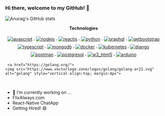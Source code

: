 ### Hi there, welcome to my GitHub! 👋

![Anurag's GitHub stats](https://github-readme-stats.vercel.app/api?username=DoctorZulu&show_icons=true&theme=radical&count_private=true)


<p align="center"> 
 <strong>
  Technologies
  </strong>
</p>

<p align="center">

  <a href="https://www.javascript.com/">
    <img src="https://www.vectorlogo.zone/logos/javascript/javascript-ar21.svg" alt="javascript" style="vertical-align:top; margin:4px">
  </a>
 
  <a href="https://nodejs.org/en/">
    <img src="https://www.vectorlogo.zone/logos/nodejs/nodejs-ar21.svg" alt="nodejs" style="vertical-align:top; margin:4px">
  </a>
 
  <a href="https://reactjs.org/">
    <img src="https://www.vectorlogo.zone/logos/reactjs/reactjs-ar21.svg" alt="reactjs" style="vertical-align:top; margin:4px">
  </a>
 
  <a href="https://www.python.org/">
    <img src="https://www.vectorlogo.zone/logos/python/python-ar21.svg" alt="python" style="vertical-align:top; margin:4px">
  </a>
 
  <a href="https://graphql.org/">
    <img src="https://www.vectorlogo.zone/logos/graphql/graphql-ar21.svg" alt="graphql" style="vertical-align:top; margin:4px">
  </a>
 
  <a href="https://getbootstrap.com/">
    <img src="https://www.vectorlogo.zone/logos/getbootstrap/getbootstrap-ar21.svg" alt="getbootstrap" style="vertical-align:top; margin:4px">
  </a>

  <a href="https://www.typescriptlang.org/">
    <img src="https://www.vectorlogo.zone/logos/typescriptlang/typescriptlang-ar21.svg" alt="typescript" style="vertical-align:top; margin:4px;">
  </a>
 
  <a href="https://www.mongodb.com/">
    <img src="https://www.vectorlogo.zone/logos/mongodb/mongodb-ar21.svg" alt="mongodb" style="vertical-align:top; margin:4px;">
  </a>


  <a href="https://hub.docker.com/">
    <img src="https://www.vectorlogo.zone/logos/docker/docker-ar21.svg" alt="docker" style="vertical-align:top; margin:4px">
  </a>

  <a href="https://kubernetes.io">
    <img src="https://www.vectorlogo.zone/logos/kubernetes/kubernetes-ar21.svg" alt="kubernetes" style="vertical-align:top; margin:4px">

  <a href="https://www.djangoproject.com/">
    <img src="https://www.vectorlogo.zone/logos/djangoproject/djangoproject-ar21.svg" alt="django" style="vertical-align:top; margin:4px">
  </a>
   
  <a href="https://www.postman.com/">
    <img src="https://www.vectorlogo.zone/logos/getpostman/getpostman-ar21.svg" alt="postman" style="vertical-align:top; margin:4px">
  </a>
   
  <a href="https://www.postgresql.org/">
    <img src="https://www.vectorlogo.zone/logos/postgresql/postgresql-ar21.svg" alt="postgresql" style="vertical-align:top; margin:4px">
  </a>
   
  <a href="https://www.w3schools.com/html/html_intro.asp#:~:text=HTML%20stands%20for%20Hyper%20Text,how%20to%20display%20the%20content">
    <img src="https://www.vectorlogo.zone/logos/w3_html5/w3_html5-ar21.svg" alt="w3_html5" style="vertical-align:top; margin:4px">
  </a>
   
   <a href="https://www.arduino.cc/">
    <img src="https://www.vectorlogo.zone/logos/arduino/arduino-ar21.svg" alt="arduino" style="vertical-align:top; margin:4px">
  </a>
   
     <a href="https://golang.org/">
    <img src="https://www.vectorlogo.zone/logos/golang/golang-ar21.svg" alt="golang" style="vertical-align:top; margin:4px">
  </a>

</p>
<br/>


- 🔭 I’m currently working on ...
- FlixAlways.com
- React-Native ChatApp
- Getting Hired! 😄

<!--
**DoctorZulu/DoctorZulu** is a ✨ _special_ ✨ repository because its `README.md` (this file) appears on your GitHub profile.

Here are some ideas to get you started:

- 🔭 I’m currently working on ...
- 🌱 I’m currently learning ...
- 👯 I’m looking to collaborate on ...
- 🤔 I’m looking for help with ...
- 💬 Ask me about ...
- 📫 How to reach me: ...
- 😄 Pronouns: ...
- ⚡ Fun fact: ...
-->
